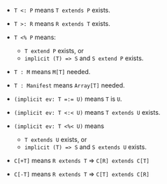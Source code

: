 - `T <: P` means `T extends P` exists.
- `T >: R` means `R extends T` exists.
- `T <% P` means:
  - `T extend P` exists, or
  - `implicit (T) => S` and `S extend P` exists.
- `T : M` means `M[T]` needed.
- `T : Manifest` means `Array[T]` needed.

- `(implicit ev: T =:= U)` means `T` is `U`.
- `(implicit ev: T <:< U)` means `T extends U` exists.
- `(implicit ev: T <%< U)` means
  - `T extends U` exists, or
  - `implicit (T) => S` and `S extends U` exists.

- `C[+T]` means `R extends T` => `C[R] extends C[T]`
- `C[-T]` means `R extends T` => `C[T] extends C[R]`
